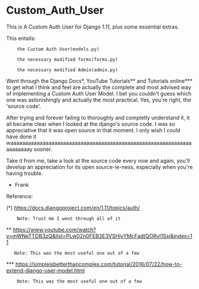 # Custom_Auth_User
This is A Custom Auth User for Django 1.11, plus some essential extras. 

This entails:

        the Custom Auth User(models.py)
        
        the necessary modified forms(forms.py)
        
        the necessary modified Admin(admin.py)

Went through the Django Docs*, YouTube Tutorials** and Tutorials online*** to get what I think and feel are actually
the complete and most advised way of implementing a Custom Auth User Model. I bet you couldn't guess which one was
astonishingly and actually the most practical. Yes, you're right, the 'source code'. 

After trying and forever failing to thoroughly and completly understand it, it all became clear when I looked at 
the django's source code. I was so appreciative that it was open source in that moment. I only wish I could have
done it waaaaaaaaaaaaaaaaaaaaaaaaaaaaaaaaaaaaaaaaaaaaaaaaaaaaaaaaaaaaaaaaaaaaaay sooner.

Take it from me, take a look at the source code every now and again, you'll develop an appreciation for its open
source-ie-ness, especially when you're having trouble.


- Frank


Reference:

(*) https://docs.djangoproject.com/en/1.11/topics/auth/
        
        Note: Trust me I went through all of it
        
** https://www.youtube.com/watch?v=mWNeTTDB3zQ&list=PLw02n0FEB3E3VSHjyYMcFadtQORvl1Ssj&index=11 
       
       Note: This was the most useful one out of a few
        
*** https://simpleisbetterthancomplex.com/tutorial/2016/07/22/how-to-extend-django-user-model.html
        
        Note: This was the most useful one out of a few
